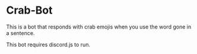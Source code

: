 # Crab-Bot
This is a bot that responds with crab emojis when you use the word gone in a sentence.

This bot requires discord.js to run.
